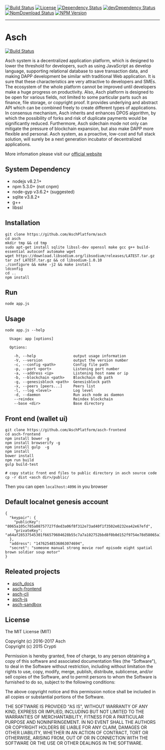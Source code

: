 [![Build Status](https://travis-ci.org/aschplatform/asch.png?branch=master)](https://travis-ci.org/aschplatform/asch)
[![License](https://img.shields.io/badge/license-MIT-yellow.svg?style=flat)](http://aschplatform.mit-license.org)
[![Dependency Status](https://david-dm.org/aschplatform/asch.png?theme=shields.io)](https://david-dm.org/aschplatform/asch)
[![devDependency Status](https://david-dm.org/aschplatform/asch/dev-status.png?theme=shields.io)](https://david-dm.org/aschplatform/asch#info=devDependencies)
[![NpmDownload Status](http://img.shields.io/npm/dm/asch.svg)](https://www.npmjs.org/package/asch)
[![NPM Version](https://img.shields.io/npm/v/asch.svg?style=flat)](https://www.npmjs.org/package/asch)
- - -

# Asch
[![Build Status](https://travis-ci.org/AschPlatform/asch.svg?branch=master)](https://travis-ci.org/AschPlatform/asch)

Asch system is a decentralized application platform, which is designed to lower the threshold for developers, such as using JavaScript as develop language, supporting relational database to save transaction data, and making DAPP development be similar with traditional Web application. It is sure that these characteristics are very attractive to developers and SMEs. The ecosystem of the whole platform cannot be improved until developers make a huge progress on productivity. Also, Asch platform is designed to be open for various fields, not limited to some particular parts such as finance, file storage, or copyright proof. It provides underlying and abstract API which can be combined freely to create different types of applications. In consensus mechanism, Asch inherits and enhances DPOS algorithm, by which the possibility of forks and risk of duplicate payments would be significantly reduced. Furthermore, Asch sidechain mode not only can mitigate the pressure of blockchain expansion, but also make DAPP more flexible and personal. Asch system, as a proactive, low-cost and full stack solution, will surely be a next generation incubator of decentralized applications.

More infomation please visit our [official website](https://www.asch.so)

## System Dependency

- nodejs v8.2.1+
- npm 5.3.0+ (not cnpm)
- node-gyp v3.6.2+ (suggested)
- sqlite v3.8.2+
- g++
- libssl

## Installation

```
git clone https://github.com/AschPlatform/asch
cd asch
mkdir tmp && cd tmp
sudo apt-get install sqlite libssl-dev openssl make gcc g++ build-essential autoconf automake wget
wget https://download.libsodium.org/libsodium/releases/LATEST.tar.gz
tar zxf LATEST.tar.gz && cd libsodium-1.0.10
./configure && make -j2 && make install
ldconfig
cd ..
npm install
```

## Run

```
node app.js
```

## Usage

```
node app.js --help

  Usage: app [options]

  Options:

    -h, --help                 output usage information
    -V, --version              output the version number
    -c, --config <path>        Config file path
    -p, --port <port>          Listening port number
    -a, --address <ip>         Listening host name or ip
    -b, --blockchain <path>    Blockchain db path
    -g, --genesisblock <path>  Genesisblock path
    -x, --peers [peers...]     Peers list
    -l, --log <level>          Log level
    -d, --daemon               Run asch node as daemon
    --reindex                  Reindex blockchain
    --base <dir>               Base directory
```

## Front end (wallet ui)

```
git clone https://github.com/AschPlatform/asch-frontend
cd asch-frontend
npm install bower -g
npm install browserify -g
npm install gulp  -g
npm install
bower install
npm run build
gulp build-test

# copy static front end files to public directory in asch source code
cp -r dist <asch dir>/public/
```

Then you can open ```localhost:4096``` in you browser

## Default localnet genesis account

```
{
  "keypair": {
    "publicKey": "8065a105c785a08757727fded3a06f8f312e73ad40f1f3502e0232ea42e67efd",
    "privateKey": "a64af28537545301f66579604628b55c7a7a102752bbd8f0b0d152f9754e78d58065a105c785a08757727fded3a06f8f312e73ad40f1f3502e0232ea42e67efd"
  },
  "address": "14762548536863074694",
  "secret": "someone manual strong movie roof episode eight spatial brown soldier soup motor"
}
```

## Releated projects

- [asch_docs](https://github.com/AschPlatform/asch-docs)
- [asch-frontend](https://github.com/AschPlatform/asch-frontend)
- [asch-cli](https://github.com/AschPlatform/asch-cli)
- [asch-js](https://github.com/AschPlatform/asch-js)
- [asch-sandbox](https://github.com/AschPlatform/asch-sandbox)

## License

The MIT License (MIT)

Copyright (c) 2016-2017 Asch</br>
Copyright (c) 2015 Crypti

Permission is hereby granted, free of charge, to any person obtaining a copy of this software and associated documentation files (the "Software"), to deal in the Software without restriction, including without limitation the rights to use, copy, modify, merge, publish, distribute, sublicense, and/or sell copies of the Software, and to permit persons to whom the Software is furnished to do so, subject to the following conditions:

The above copyright notice and this permission notice shall be included in all copies or substantial portions of the Software.

THE SOFTWARE IS PROVIDED "AS IS", WITHOUT WARRANTY OF ANY KIND, EXPRESS OR IMPLIED, INCLUDING BUT NOT LIMITED TO THE WARRANTIES OF MERCHANTABILITY, FITNESS FOR A PARTICULAR PURPOSE AND NONINFRINGEMENT. IN NO EVENT SHALL THE AUTHORS OR COPYRIGHT HOLDERS BE LIABLE FOR ANY CLAIM, DAMAGES OR OTHER LIABILITY, WHETHER IN AN ACTION OF CONTRACT, TORT OR OTHERWISE, ARISING FROM, OUT OF OR IN CONNECTION WITH THE SOFTWARE OR THE USE OR OTHER DEALINGS IN THE SOFTWARE.
